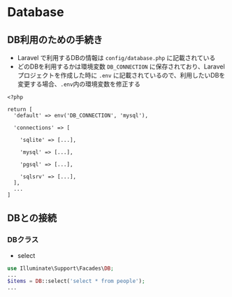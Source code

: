 # Database

## DB利用のための手続き

- Laravel で利用するDBの情報は `config/database.php` に記載されている
- どのDBを利用するかは環境変数 `DB_CONNECTION` に保存されており、Laravel プロジェクトを作成した時に `.env` に記載されているので、利用したいDBを変更する場合、`.env`内の環境変数を修正する

```php:config/database.php
<?php

return [
  'default' => env('DB_CONNECTION', 'mysql'),

  'connections' => [

    'sqlite' => [...],

    'mysql' => [...],

    'pgsql' => [...],

    'sqlsrv' => [...],
  ],
  ...
]
```

## DBとの接続

### DBクラス

- select

```php
use Illuminate\Support\Facades\DB;
...
$items = DB::select('select * from people');
...
```
